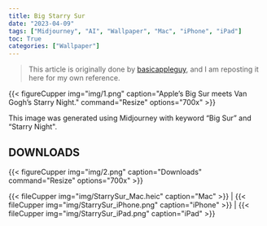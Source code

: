 ```yaml
---
title: Big Starry Sur
date: "2023-04-09"
tags: ["Midjourney", "AI", "Wallpaper", "Mac", "iPhone", "iPad"]
toc: True
categories: ["Wallpaper"]
---
```


> This article is originally done by [basicappleguy](https://basicappleguy.com/basicappleblog/bigstarrysur), and I am reposting it here for my own reference.

{{< figureCupper
img="img/1.png"
caption="Apple’s Big Sur meets Van Gogh’s Starry Night."
command="Resize"
options="700x" >}}

This image was generated using Midjourney with keyword “Big Sur” and “Starry Night".

## DOWNLOADS

{{< figureCupper
img="img/2.png"
caption="Downloads"
command="Resize"
options="700x" >}}

{{< fileCupper
img="img/StarrySur_Mac.heic"
caption="Mac" >}}
|
{{< fileCupper
img="img/StarrySur_iPhone.png"
caption="iPhone" >}}
|
{{< fileCupper
img="img/StarrySur_iPad.png"
caption="iPad" >}}